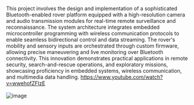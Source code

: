 This project involves the design and implementation of a sophisticated Bluetooth-enabled rover platform equipped with a high-resolution camera and audio transmission modules for real-time remote surveillance and reconnaissance. The system architecture integrates embedded microcontroller programming with wireless communication protocols to enable seamless bidirectional control and data streaming. The rover's mobility and sensory inputs are orchestrated through custom firmware, allowing precise maneuvering and live monitoring over Bluetooth connectivity. This innovation demonstrates practical applications in remote security, search-and-rescue operations, and exploratory missions, showcasing proficiency in embedded systems, wireless communication, and multimedia data handling.
https://www.youtube.com/watch?v=wwehofZFIzE
<br><br> ![image](https://github.com/user-attachments/assets/326763ae-abce-4060-9a88-3255f4c9df34)
